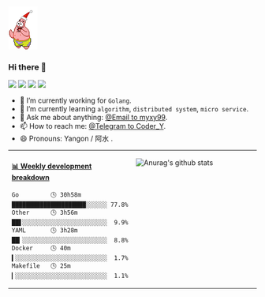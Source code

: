 
![](img/pdx.gif)

### Hi there 👋

![](https://img.shields.io/badge/win10-Development-d0d1d4)
![](https://img.shields.io/badge/Go-1.15-1cadd5)
![](https://img.shields.io/badge/php-7.1.3-9cf)
![](https://img.shields.io/badge/python-3.6-blue)

- 🔭 I’m currently working for `Golang`.
- 🌱 I’m currently learning `algorithm`, `distributed system`, `micro service`.
- 💬 Ask me about anything: [@Email to myxy99](mailto:myxy99@foxmail.com).
- 📫 How to reach me: [@Telegram to Coder_Y](https://t.me/Coder_Y).
- 😄 Pronouns: Yangon / 阿水 .


<table>
<tr>
<td valign="top" width="50%">

<!-- waka-box start -->
#### <a href="https://gist.github.com/23ef67b8e95d222f7cce6108ea97f5f6" target="_blank">📊 Weekly development breakdown</a>
```text
Go         🕓 30h58m █████████████████████░░░░░░ 77.8%
Other      🕓 3h56m  ██▋░░░░░░░░░░░░░░░░░░░░░░░░  9.9%
YAML       🕓 3h28m  ██▎░░░░░░░░░░░░░░░░░░░░░░░░  8.8%
Docker     🕓 40m    ▍░░░░░░░░░░░░░░░░░░░░░░░░░░  1.7%
Makefile   🕓 25m    ▎░░░░░░░░░░░░░░░░░░░░░░░░░░  1.1%
```
<!-- Powered by https://github.com/YouEclipse/waka-box-go . -->
<!-- waka-box end -->

</td>

<td valign="top" width="50%">

![Anurag's github stats](https://github-readme-stats.myxy99.vercel.app/api?username=coder2m&show_icons=true)

</td>
</tr>
</table>
